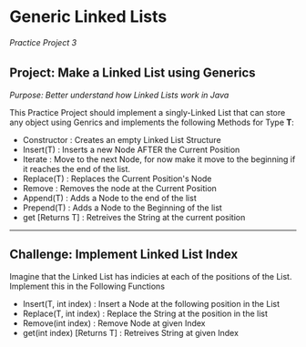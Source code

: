 # Generic Linked Lists
###### Practice Project 3

## Project: Make a Linked List using Generics
*Purpose: Better understand how Linked Lists work in Java*

This Practice Project should implement a singly-Linked List that can store any object using Genrics and implements the following Methods for Type **T**:

* Constructor : Creates an empty Linked List Structure
* Insert(T) : Inserts a new Node AFTER the Current Position
* Iterate : Move to the next Node, for now make it move to the beginning if it reaches the end of the list.
* Replace(T) : Replaces the Current Position's Node
* Remove : Removes the node at the Current Position
* Append(T) : Adds a Node to the end of the list
* Prepend(T) : Adds a Node to the Beginning of the list
* get [Returns T] : Retreives the String at the current position

***

## Challenge: Implement Linked List Index

Imagine that the Linked List has indicies at each of the positions of the List. Implement this in the Following Functions

* Insert(T, int index) : Insert a Node at the following position in the List
* Replace(T, int index) : Replace the String at the position in the list
* Remove(int index) : Remove Node at given Index
* get(int index) [Returns T] : Retreives String at given Index
